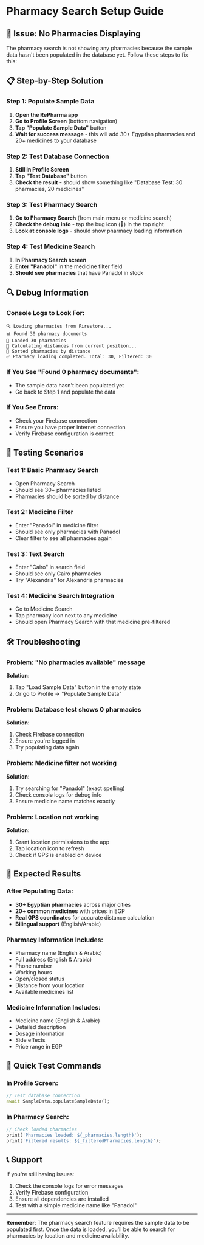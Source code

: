 # Pharmacy Search Setup Guide

## 🚨 Issue: No Pharmacies Displaying

The pharmacy search is not showing any pharmacies because the sample data hasn't been populated in the database yet. Follow these steps to fix this:

## 📋 Step-by-Step Solution

### Step 1: Populate Sample Data
1. **Open the RePharma app**
2. **Go to Profile Screen** (bottom navigation)
3. **Tap "Populate Sample Data"** button
4. **Wait for success message** - this will add 30+ Egyptian pharmacies and 20+ medicines to your database

### Step 2: Test Database Connection
1. **Still in Profile Screen**
2. **Tap "Test Database"** button
3. **Check the result** - should show something like "Database Test: 30 pharmacies, 20 medicines"

### Step 3: Test Pharmacy Search
1. **Go to Pharmacy Search** (from main menu or medicine search)
2. **Check the debug info** - tap the bug icon (🐛) in the top right
3. **Look at console logs** - should show pharmacy loading information

### Step 4: Test Medicine Search
1. **In Pharmacy Search screen**
2. **Enter "Panadol"** in the medicine filter field
3. **Should see pharmacies** that have Panadol in stock

## 🔍 Debug Information

### Console Logs to Look For:
```
🔍 Loading pharmacies from Firestore...
📊 Found 30 pharmacy documents
🏥 Loaded 30 pharmacies
📍 Calculating distances from current position...
📏 Sorted pharmacies by distance
✅ Pharmacy loading completed. Total: 30, Filtered: 30
```

### If You See "Found 0 pharmacy documents":
- The sample data hasn't been populated yet
- Go back to Step 1 and populate the data

### If You See Errors:
- Check your Firebase connection
- Ensure you have proper internet connection
- Verify Firebase configuration is correct

## 🧪 Testing Scenarios

### Test 1: Basic Pharmacy Search
- Open Pharmacy Search
- Should see 30+ pharmacies listed
- Pharmacies should be sorted by distance

### Test 2: Medicine Filter
- Enter "Panadol" in medicine filter
- Should see only pharmacies with Panadol
- Clear filter to see all pharmacies again

### Test 3: Text Search
- Enter "Cairo" in search field
- Should see only Cairo pharmacies
- Try "Alexandria" for Alexandria pharmacies

### Test 4: Medicine Search Integration
- Go to Medicine Search
- Tap pharmacy icon next to any medicine
- Should open Pharmacy Search with that medicine pre-filtered

## 🛠️ Troubleshooting

### Problem: "No pharmacies available" message
**Solution**: 
1. Tap "Load Sample Data" button in the empty state
2. Or go to Profile → "Populate Sample Data"

### Problem: Database test shows 0 pharmacies
**Solution**:
1. Check Firebase connection
2. Ensure you're logged in
3. Try populating data again

### Problem: Medicine filter not working
**Solution**:
1. Try searching for "Panadol" (exact spelling)
2. Check console logs for debug info
3. Ensure medicine name matches exactly

### Problem: Location not working
**Solution**:
1. Grant location permissions to the app
2. Tap location icon to refresh
3. Check if GPS is enabled on device

## 📱 Expected Results

### After Populating Data:
- **30+ Egyptian pharmacies** across major cities
- **20+ common medicines** with prices in EGP
- **Real GPS coordinates** for accurate distance calculation
- **Bilingual support** (English/Arabic)

### Pharmacy Information Includes:
- Pharmacy name (English & Arabic)
- Full address (English & Arabic)
- Phone number
- Working hours
- Open/closed status
- Distance from your location
- Available medicines list

### Medicine Information Includes:
- Medicine name (English & Arabic)
- Detailed description
- Dosage information
- Side effects
- Price range in EGP

## 🎯 Quick Test Commands

### In Profile Screen:
```dart
// Test database connection
await SampleData.populateSampleData();
```

### In Pharmacy Search:
```dart
// Check loaded pharmacies
print('Pharmacies loaded: ${_pharmacies.length}');
print('Filtered results: ${_filteredPharmacies.length}');
```

## 📞 Support

If you're still having issues:
1. Check the console logs for error messages
2. Verify Firebase configuration
3. Ensure all dependencies are installed
4. Test with a simple medicine name like "Panadol"

---

**Remember**: The pharmacy search feature requires the sample data to be populated first. Once the data is loaded, you'll be able to search for pharmacies by location and medicine availability. 